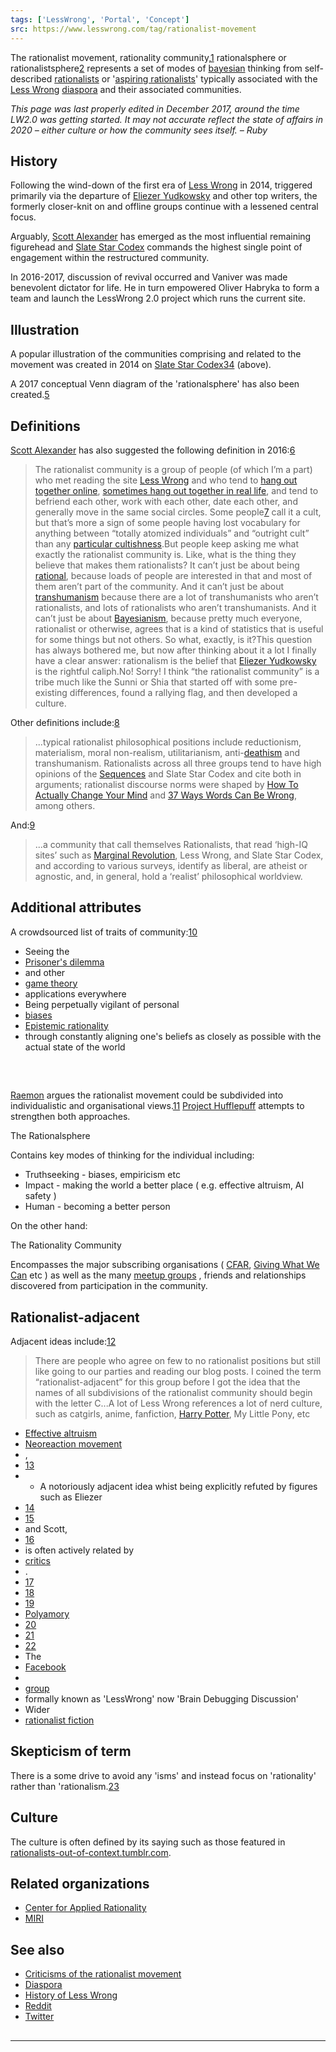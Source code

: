 ```yaml
---
tags: ['LessWrong', 'Portal', 'Concept']
src: https://www.lesswrong.com/tag/rationalist-movement
---
```


The rationalist movement, rationality community,[1](#fn1) rationalsphere or rationalistsphere[2](#fn2) represents a set of modes of [bayesian](https://www.lesswrong.com/tag/bayesianism) thinking from self-described [rationalists](https://www.lesswrong.com/tag/rationalist) or '[aspiring rationalists](https://www.lesswrong.com/tag/aspiring-rationalist)' typically associated with the [Less Wrong](https://www.lesswrong.com/about) [diaspora](https://wiki.lesswrong.com/wiki/diaspora) and their associated communities.

*This page was last properly edited in December 2017, around the time LW2.0 was getting started. It may not accurate reflect the state of affairs in 2020 – either culture or how the community sees itself. – Ruby*

## History
Following the wind-down of the first era of [Less Wrong](https://www.lesswrong.com/about) in 2014, triggered primarily via the departure of [Eliezer Yudkowsky](https://www.lesswrong.com/tag/eliezer-yudkowsky) and other top writers, the formerly closer-knit on and offline groups continue with a lessened central focus.

Arguably, [Scott Alexander](https://www.lesswrong.com/tag/scott-alexander) has emerged as the most influential remaining figurehead and [Slate Star Codex](https://www.lesswrong.com/tag/slate-star-codex) commands the highest single point of engagement within the restructured community.

In 2016-2017, discussion of revival occurred and Vaniver was made benevolent dictator for life. He in turn empowered Oliver Habryka to form a team and launch the LessWrong 2.0 project which runs the current site.

## Illustration
A popular illustration of the communities comprising and related to the movement was created in 2014 on [Slate Star Codex](https://www.lesswrong.com/tag/slate-star-codex)[3](#fn3)[4](#fn4) (above).

A 2017 conceptual Venn diagram of the 'rationalsphere' has also been created.[5](#fn5)

## Definitions
[Scott Alexander](https://www.lesswrong.com/tag/scott-alexander) has also suggested the following definition in 2016:[6](#fn6)

> The rationalist community is a group of people (of which I’m a part) who met reading the site [Less Wrong](https://www.lesswrong.com/about) and who tend to [hang out together online](https://wiki.lesswrong.com/wiki/diaspora), [sometimes hang out together in real life](https://www.lesswrong.com/about_meetup_groups), and tend to befriend each other, work with each other, date each other, and generally move in the same social circles. Some people[7](#fn7) call it a cult, but that’s more a sign of some people having lost vocabulary for anything between “totally atomized individuals” and “outright cult” than any [particular cultishness](https://www.lesswrong.com/tag/phyg).But people keep asking me what exactly the rationalist community is. Like, what is the thing they believe that makes them rationalists? It can’t just be about being [rational](https://wiki.lesswrong.com/wiki/Rationalism), because loads of people are interested in that and most of them aren’t part of the community. And it can’t just be about [transhumanism](https://www.lesswrong.com/tag/transhumanism) because there are a lot of transhumanists who aren’t rationalists, and lots of rationalists who aren’t transhumanists. And it can’t just be about [Bayesianism](https://www.lesswrong.com/tag/bayesianism), because pretty much everyone, rationalist or otherwise, agrees that is a kind of statistics that is useful for some things but not others. So what, exactly, is it?This question has always bothered me, but now after thinking about it a lot I finally have a clear answer: rationalism is the belief that [Eliezer Yudkowsky](https://www.lesswrong.com/tag/eliezer-yudkowsky) is the rightful caliph.No! Sorry! I think “the rationalist community” is a tribe much like the Sunni or Shia that started off with some pre-existing differences, found a rallying flag, and then developed a culture.

Other definitions include:[8](#fn8)

> ...typical rationalist philosophical positions include reductionism, materialism, moral non-realism, utilitarianism, anti-[deathism](https://hpluspedia.org/wiki/Deathism) and transhumanism. Rationalists across all three groups tend to have high opinions of the [Sequences](https://www.lesswrong.com/tag/sequences) and Slate Star Codex and cite both in arguments; rationalist discourse norms were shaped by [How To Actually Change Your Mind](https://www.lesswrong.com/tag/how-to-actually-change-your-mind) and [37 Ways Words Can Be Wrong](https://wiki.lesswrong.com/wiki/A_Human's_Guide_to_Words), among others.

And:[9](#fn9)

> ...a community that call themselves Rationalists, that read ‘high-IQ sites’ such as [Marginal Revolution](https://wiki.lesswrong.com/wiki/Marginal_Revolution), Less Wrong, and Slate Star Codex, and according to various surveys, identify as liberal, are atheist or agnostic, and, in general, hold a ‘realist’ philosophical worldview.

## Additional attributes
A crowdsourced list of traits of community:[10](#fn10)

- Seeing the 
- [Prisoner's dilemma](https://www.lesswrong.com/tag/prisoner-s-dilemma)
-  and other 
- [game theory](https://www.lesswrong.com/tag/game-theory)
-  applications everywhere
- Being perpetually vigilant of personal 
- [biases](https://www.lesswrong.com/tag/bias)
- [Epistemic rationality](https://wiki.lesswrong.com/wiki/Epistemic_rationality)
-  through constantly aligning one's beliefs as closely as possible with the actual state of the world

## 
 

[Raemon](https://wiki.lesswrong.com/wiki/Raemon) argues the rationalist movement could be subdivided into individualistic and organisational views.[11](#fn11) [Project Hufflepuff](https://wiki.lesswrong.com/wiki/Project_Hufflepuff) attempts to strengthen both approaches.

The Rationalsphere

Contains key modes of thinking for the individual including:

- Truthseeking - biases, empiricism etc
- Impact - making the world a better place ( e.g. effective altruism, AI safety )
- Human - becoming a better person

On the other hand:

The Rationality Community

Encompasses the major subscribing organisations ( [CFAR](https://wiki.lesswrong.com/wiki/CFAR), [Giving What We Can](https://wiki.lesswrong.com/wiki/Giving_What_We_Can) etc ) as well as the many [meetup groups](https://www.lesswrong.com/about_meetup_groups) , friends and relationships discovered from participation in the community.

## Rationalist-adjacent
Adjacent ideas include:[12](#fn12)

> There are people who agree on few to no rationalist positions but still like going to our parties and reading our blog posts. I coined the term “rationalist-adjacent” for this group before I got the idea that the names of all subdivisions of the rationalist community should begin with the letter C...A lot of Less Wrong references a lot of nerd culture, such as catgirls, anime, fanfiction, [Harry Potter](https://www.lesswrong.com/tag/methods-of-rationality-fanfiction), My Little Pony, etc

- [Effective altruism](https://www.lesswrong.com/tag/effective-altruism)
- [Neoreaction movement](http://rationalwiki.org/wiki/Neoreactionary_movement)
- ,
- [13](#fn13)
-  - A notoriously adjacent idea whist being explicitly refuted by figures such as Eliezer
- [14](#fn14)
- [15](#fn15)
-  and Scott,
- [16](#fn16)
-  is often actively related by 
- [critics](https://www.lesswrong.com/tag/criticisms-of-the-rationalist-movement)
- .
- [17](#fn17)
- [18](#fn18)
- [19](#fn19)
- [Polyamory](https://en.wikipedia.org/wiki/Polyamory)
- [20](#fn20)
- [21](#fn21)
- [22](#fn22)
- The 
- [Facebook](https://wiki.lesswrong.com/wiki/Facebook)
-  
- [group](https://www.facebook.com/groups/144017955332/)
-  formally known as 'LessWrong' now 'Brain Debugging Discussion'
- Wider 
- [rationalist fiction](https://www.lesswrong.com/tag/fiction)

## Skepticism of term
There is a some drive to avoid any 'isms' and instead focus on 'rationality' rather than 'rationalism.[23](#fn23)

## Culture
The culture is often defined by its saying such as those featured in [rationalists-out-of-context.tumblr.com](https://rationalists-out-of-context.tumblr.com).

## Related organizations
- [Center for Applied Rationality](https://wiki.lesswrong.com/wiki/Center_for_Applied_Rationality)
- [MIRI](https://wiki.lesswrong.com/wiki/MIRI)

## See also
- [Criticisms of the rationalist movement](https://www.lesswrong.com/tag/criticisms-of-the-rationalist-movement)
- [Diaspora](https://wiki.lesswrong.com/wiki/Diaspora)
- [History of Less Wrong](https://www.lesswrong.com/tag/history-of-less-wrong)
- [Reddit](https://www.lesswrong.com/tag/reddit)
- [Twitter](https://www.lesswrong.com/tag/twitter)

## 


---

